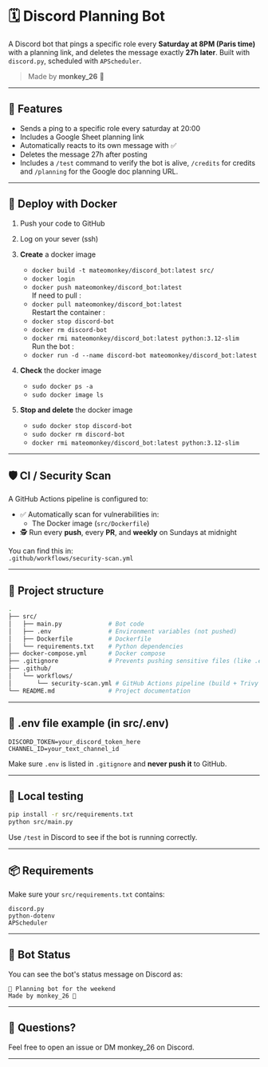 # 🗓️ Discord Planning Bot

A Discord bot that pings a specific role every **Saturday at 8PM (Paris time)** with a planning link, and deletes the message exactly **27h later**. Built with `discord.py`, scheduled with `APScheduler`.

> Made by **monkey_26** 🐒

---

## 📌 Features

- Sends a ping to a specific role every saturday at 20:00
- Includes a Google Sheet planning link
- Automatically reacts to its own message with ✅
- Deletes the message 27h after posting
- Includes a `/test` command to verify the bot is alive, `/credits` for credits and `/planning` for the Google doc planning URL.

---

## 🚀 Deploy with Docker

1. Push your code to GitHub
2. Log on your sever (ssh)
3. **Create** a docker image
    - `docker build -t mateomonkey/discord_bot:latest src/`
    - `docker login`
    - `docker push mateomonkey/discord_bot:latest`\
    If need to pull :
    - `docker pull mateomonkey/discord_bot:latest`\
    Restart the container :
    - `docker stop discord-bot`
    - `docker rm discord-bot`
    - `docker rmi mateomonkey/discord_bot:latest python:3.12-slim`\
    Run the bot :
    - `docker run -d --name discord-bot mateomonkey/discord_bot:latest`
    
4. **Check** the docker image
    - `sudo docker ps -a`
    - `sudo docker image ls`
5. **Stop and delete** the docker image
    - `sudo docker stop discord-bot`
    - `sudo docker rm discord-bot`
    - `docker rmi mateomonkey/discord_bot:latest python:3.12-slim`

---

## 🛡️ CI / Security Scan

A GitHub Actions pipeline is configured to:

- ✅ Automatically scan for vulnerabilities in:
  - The Docker image (`src/Dockerfile`)
- 🕵️ Run every **push**, every **PR**, and **weekly** on Sundays at midnight

You can find this in:  
`.github/workflows/security-scan.yml`

---

## 📁 Project structure

```bash
.
├── src/
│   ├── main.py             # Bot code
│   ├── .env                # Environment variables (not pushed)
│   ├── Dockerfile          # Dockerfile
│   └── requirements.txt    # Python dependencies
├── docker-compose.yml      # Docker compose
├── .gitignore              # Prevents pushing sensitive files (like .env)
├── .github/
│   └── workflows/
│       └── security-scan.yml # GitHub Actions pipeline (build + Trivy scan)
└── README.md               # Project documentation
```

---

## 🔐 .env file example (in src/.env)

```env
DISCORD_TOKEN=your_discord_token_here
CHANNEL_ID=your_text_channel_id
```

Make sure `.env` is listed in `.gitignore` and **never push it** to GitHub.

---

## 🧪 Local testing

```bash
pip install -r src/requirements.txt
python src/main.py
```

Use `/test` in Discord to see if the bot is running correctly.

---

## 📦 Requirements

Make sure your `src/requirements.txt` contains:
```
discord.py
python-dotenv
APScheduler
```

---

## 🤖 Bot Status

You can see the bot's status message on Discord as:
```
🔔 Planning bot for the weekend
Made by monkey_26 🐒
```

---

## 💬 Questions?

Feel free to open an issue or DM monkey_26 on Discord.

---
